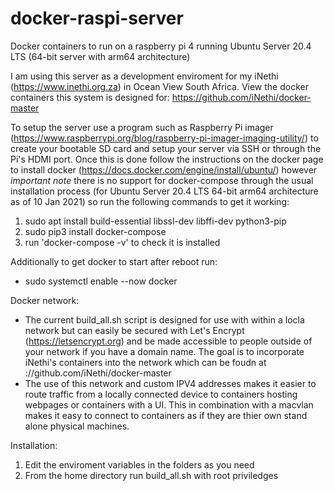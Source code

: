 # docker-raspi-server
Docker containers to run on a raspberry pi 4 running Ubuntu Server 20.4 LTS (64-bit server with arm64 architecture)

I am using this server as a development enviroment for my iNethi (https://www.inethi.org.za) in Ocean View South Africa. View the docker containers this system is designed for: https://github.com/iNethi/docker-master

To setup the server use a program such as Raspberry Pi imager (https://www.raspberrypi.org/blog/raspberry-pi-imager-imaging-utility/) to create your bootable SD card and setup your server via SSH or through the Pi's HDMI port. Once this is done follow the instructions on the docker page to install docker (https://docs.docker.com/engine/install/ubuntu/) however *important note* there is no support for docker-compose through the usual installation process (for Ubuntu Server 20.4 LTS 64-bit arm64 architecture as of 10 Jan 2021) so run the following commands to get it working:
1. sudo apt install build-essential libssl-dev libffi-dev python3-pip
2. sudo pip3 install docker-compose
3. run 'docker-compose -v' to check it is installed

Additionally to get docker to start after reboot run:
- sudo systemctl enable --now docker

Docker network:
- The current build_all.sh script is designed for use with within a locla network but can easily be secured with Let's Encrypt (https://letsencrypt.org) and be made accessible to people outside of your network if you have a domain name. The goal is to incorporate iNethi's containers into the network which can be foudn at ://github.com/iNethi/docker-master 
- The use of this network and custom IPV4 addresses makes it easier to route traffic from a locally connected device to containers hosting webpages or containers with a UI. This in combination with a macvlan makes it easy to connect to containers as if they are thier own stand alone physical machines.

Installation:
1. Edit the enviroment variables in the folders as you need
2. From the home directory run build_all.sh with root priviledges
